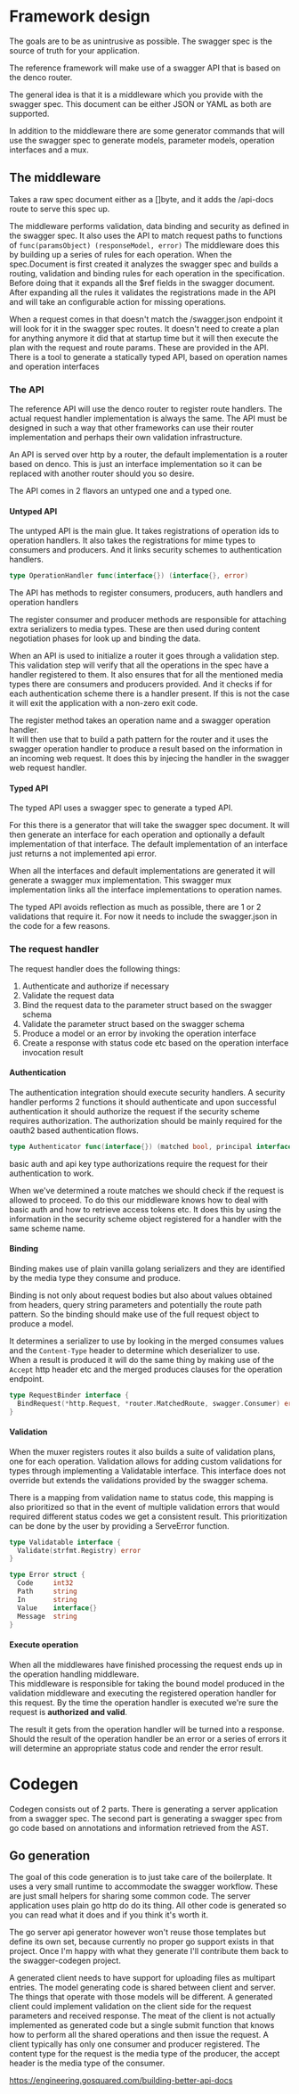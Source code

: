 # Framework design

The goals are to be as unintrusive as possible. The swagger spec is the source of truth for your application.

The reference framework will make use of a swagger API that is based on the denco router.

The general idea is that it is a middleware which you provide with the swagger spec.
This document can be either JSON or YAML as both are supported.

In addition to the middleware there are some generator commands that will use the swagger spec to generate models, parameter models, operation interfaces and a mux.

## The middleware

Takes a raw spec document either as a []byte, and it adds the /api-docs route to serve this spec up.

The middleware performs validation, data binding and security as defined in the swagger spec.
It also uses the API to match request paths to functions of `func(paramsObject) (responseModel, error)`
The middleware does this by building up a series of rules for each operation. When the spec.Document is first created it analyzes the swagger spec and builds a routing, validation and binding rules for each operation in the specification. Before doing that it expands all the $ref fields in the swagger document. After expanding all the rules it validates the registrations made in the API and will take an configurable action for missing operations.

When a request comes in that doesn't match the /swagger.json endpoint it will look for it in the swagger spec routes.  It doesn't need to create a plan for anything anymore it did that at startup time but it will then execute the plan with the request and route params.
These are provided in the API. There is a tool to generate a statically typed API, based on operation names and operation interfaces

### The API

The reference API will use the denco router to register route handlers.
The actual request handler implementation is always the same.  The API must be designed in such a way that other frameworks can use their router implementation and perhaps their own validation infrastructure.

An API is served over http by a router, the default implementation is a router based on denco. This is just an interface implementation so it can be replaced with another router should you so desire.

The API comes in 2 flavors an untyped one and a typed one.

#### Untyped API

The untyped API is the main glue. It takes registrations of operation ids to operation handlers.
It also takes the registrations for mime types to consumers and producers. And it links security schemes to authentication handlers.

```go
type OperationHandler func(interface{}) (interface{}, error)
```

The API has methods to register consumers, producers, auth handlers and operation handlers

The register consumer and producer methods are responsible for attaching extra serializers to media types. These are then used during content negotiation phases for look up and binding the data.

When an API is used to initialize a router it goes through a validation step.
This validation step will verify that all the operations in the spec have a handler registered to them.
It also ensures that for all the mentioned media types there are consumers and producers provided.
And it checks if for each authentication scheme there is a handler present.
If this is not the case it will exit the application with a non-zero exit code.

The register method takes an operation name and a swagger operation handler.  
It will then use that to build a path pattern for the router and it uses the swagger operation handler to produce a result based on the information in an incoming web request. It does this by injecing the handler in the swagger web request handler.

#### Typed API

The typed API uses a swagger spec to generate a typed API.

For this there is a generator that will take the swagger spec document.
It will then generate an interface for each operation and optionally a default implementation of that interface.
The default implementation of an interface just returns a not implemented api error.

When all the interfaces and default implementations are generated it will generate a swagger mux implementation.
This swagger mux implementation links all the interface implementations to operation names.

The typed API avoids reflection as much as possible, there are 1 or 2 validations that require it. For now it needs to include the swagger.json in the code for a few reasons.


### The request handler

The request handler does the following things:

1. Authenticate and authorize if necessary
2. Validate the request data
3. Bind the request data to the parameter struct based on the swagger schema
4. Validate the parameter struct based on the swagger schema
5. Produce a model or an error by invoking the operation interface
6. Create a response with status code etc based on the operation interface invocation result

#### Authentication

The authentication integration should execute security handlers. A security handler performs 2 functions it should authenticate and upon successful authentication it should authorize the request if the security scheme requires authorization. The authorization should be mainly required for the oauth2 based authentication flows.

```go
type Authenticator func(interface{}) (matched bool, principal interface{}, err error)
```

basic auth and api key type authorizations require the request for their authentication to work.

When we've determined a route matches we should check if the request is allowed to proceed.
To do this our middleware knows how to deal with basic auth and how to retrieve access tokens etc.
It does this by using the information in the security scheme object registered for a handler with the same scheme name.


#### Binding

Binding makes use of plain vanilla golang serializers and they are identified by the media type they consume and produce.

Binding is not only about request bodies but also about values obtained from headers, query string parameters and potentially the route path pattern. So the binding should make use of the full request object to produce a model.

It determines a serializer to use by looking in the merged consumes values and the `Content-Type` header to determine which deserializer to use.  
When a result is produced it will do the same thing by making use of the `Accept` http header etc and the merged produces clauses for the operation endpoint.

```go
type RequestBinder interface {
  BindRequest(*http.Request, *router.MatchedRoute, swagger.Consumer) error
}
```

#### Validation

When the muxer registers routes it also builds a suite of validation plans, one for each operation.
Validation allows for adding custom validations for types through implementing a Validatable interface. This interface does not override but extends the validations provided by the swagger schema.

There is a mapping from validation name to status code, this mapping is also prioritized so that in the event of multiple validation errors that would required different status codes we get a consistent result. This prioritization can be done by the user by providing a ServeError function.

```go
type Validatable interface {
  Validate(strfmt.Registry) error
}

type Error struct {
  Code     int32
  Path     string
  In       string
  Value    interface{}
  Message  string
}
```

#### Execute operation

When all the middlewares have finished processing the request ends up in the operation handling middleware.  
This middleware is responsible for taking the bound model produced in the validation middleware and executing the registered operation handler for this request.
By the time the operation handler is executed we're sure the request is **authorized and valid**.

The result it gets from the operation handler will be turned into a response. Should the result of the operation handler be an error or a series of errors it will determine an appropriate status code and render the error result.


# Codegen

Codegen consists out of 2 parts. There is generating a server application from a swagger spec.
The second part is generating a swagger spec from go code based on annotations and information retrieved from the AST.

## Go generation

The goal of this code generation is to just take care of the boilerplate.
It uses a very small runtime to accommodate the swagger workflow. These are just small helpers for sharing some common
code.  The server application uses plain go http do do its thing. All other code is generated so you can read what it
does and if you think it's worth it.

The go server api generator however won't reuse those templates but define its own set, because currently no proper go support exists in that project. Once I'm happy with what they generate I'll contribute them back to the swagger-codegen project.

A generated client needs to have support for uploading files as multipart entries. The model generating code is shared between client and server. The things that operate with those models will be different.
A generated client could implement validation on the client side for the request parameters and received response. The meat of the client is not actually implemented as generated code but a single submit function that knows how to perform all the shared operations and then issue the request.
A client typically has only one consumer and producer registered. The content type for the request is the media type of the producer, the accept header is the media type of the consumer.

https://engineering.gosquared.com/building-better-api-docs
